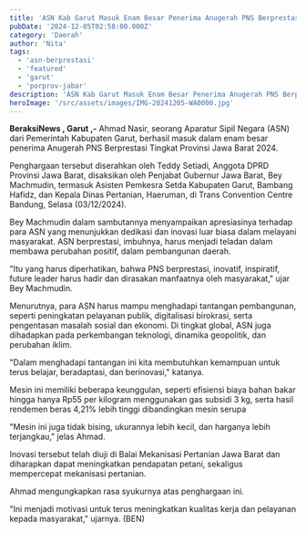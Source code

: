 ```yaml
---
title: 'ASN Kab Garut Masuk Enam Besar Penerima Anugerah PNS Berprestasi Tingkat Provinsi Jawa Barat 2024'
pubDate: '2024-12-05T02:58:00.000Z'
category: 'Daerah'
author: 'Nita'
tags:
  - 'asn-berprestasi'
  - 'featured'
  - 'garut'
  - 'porprov-jabar'
description: 'ASN Kab Garut Masuk Enam Besar Penerima Anugerah PNS Berprestasi Tingkat Provinsi Jawa Barat 2024'
heroImage: '/src/assets/images/IMG-20241205-WA0000.jpg'
---
```


**BeraksiNews , Garut ,-** Ahmad Nasir, seorang Aparatur Sipil Negara (ASN) dari Pemerintah Kabupaten Garut, berhasil masuk dalam enam besar penerima Anugerah PNS Berprestasi Tingkat Provinsi Jawa Barat 2024.

Penghargaan tersebut diserahkan oleh Teddy Setiadi, Anggota DPRD Provinsi Jawa Barat, disaksikan oleh Penjabat Gubernur Jawa Barat, Bey Machmudin, termasuk Asisten Pemkesra Setda Kabupaten Garut, Bambang Hafidz, dan Kepala Dinas Pertanian, Haeruman, di Trans Convention Centre Bandung, Selasa (03/12/2024).

Bey Machmudin dalam sambutannya menyampaikan apresiasinya terhadap para ASN yang menunjukkan dedikasi dan inovasi luar biasa dalam melayani masyarakat. ASN berprestasi, imbuhnya, harus menjadi teladan dalam membawa perubahan positif, dalam pembangunan daerah.

"Itu yang harus diperhatikan, bahwa PNS berprestasi, inovatif, inspiratif, future leader harus hadir dan dirasakan manfaatnya oleh masyarakat," ujar Bey Machmudin.

Menurutnya, para ASN harus mampu menghadapi tantangan pembangunan, seperti peningkatan pelayanan publik, digitalisasi birokrasi, serta pengentasan masalah sosial dan ekonomi. Di tingkat global, ASN juga dihadapkan pada perkembangan teknologi, dinamika geopolitik, dan perubahan iklim.

"Dalam menghadapi tantangan ini kita membutuhkan kemampuan untuk terus belajar, beradaptasi, dan berinovasi," katanya.

Mesin ini memiliki beberapa keunggulan, seperti efisiensi biaya bahan bakar hingga hanya Rp55 per kilogram menggunakan gas subsidi 3 kg, serta hasil rendemen beras 4,21% lebih tinggi dibandingkan mesin serupa

"Mesin ini juga tidak bising, ukurannya lebih kecil, dan harganya lebih terjangkau," jelas Ahmad.

Inovasi tersebut telah diuji di Balai Mekanisasi Pertanian Jawa Barat dan diharapkan dapat meningkatkan pendapatan petani, sekaligus mempercepat mekanisasi pertanian.

Ahmad mengungkapkan rasa syukurnya atas penghargaan ini.

"Ini menjadi motivasi untuk terus meningkatkan kualitas kerja dan pelayanan kepada masyarakat," ujarnya. (BEN)

